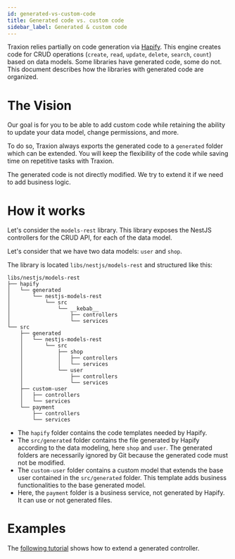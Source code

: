 ```yaml
---
id: generated-vs-custom-code
title: Generated code vs. custom code
sidebar_label: Generated & custom code
---
```


Traxion relies partially on code generation via [Hapify](https://docs.hapify.io/). This engine creates code for CRUD operations (`create`, `read`, `update`, `delete`, `search`, `count`) based on data models.
Some libraries have generated code, some do not. This document describes how the libraries with generated code are organized.

# The Vision

Our goal is for you to be able to add custom code while retaining the ability to update your data model, change permissions, and more.

To do so, Traxion always exports the generated code to a `generated` folder which can be extended. You will keep the flexibility of the code while saving time on repetitive tasks with Traxion.

The generated code is not directly modified. We try to extend it if we need to add business logic.

# How it works

Let's consider the `models-rest` library. This library exposes the NestJS controllers for the CRUD API, for each of the data model.

Let's consider that we have two data models: `user` and `shop`.

The library is located `libs/nestjs/models-rest` and structured like this:

```text
libs/nestjs/models-rest
├── hapify
│   └── generated
│       └── nestjs-models-rest
│           └── src
│               └── __kebab__
│                   ├── controllers
│                   └── services
└── src
    ├── generated
    │   └── nestjs-models-rest
    │       └── src
    │           ├── shop
    │           │   ├── controllers
    │           │   └── services
    │           └── user
    │               ├── controllers
    │               └── services
    ├── custom-user
    │   ├── controllers
    │   └── services
    └── payment
        ├── controllers
        └── services
```

- The `hapify` folder contains the code templates needed by Hapify.
- The `src/generated` folder contains the file generated by Hapify according to the data modeling, here `shop` and `user`. The generated folders are necessarily ignored by Git because the generated code must not be modified.
- The `custom-user` folder contains a custom model that extends the base user contained in the `src/generated` folder. This template adds business functionalities to the base generated model.
- Here, the `payment` folder is a business service, not generated by Hapify. It can use or not generated files.

# Examples

The [following tutorial](/docs/how-to/nestjs/extend-a-generated-controller) shows how to extend a generated controller.
